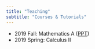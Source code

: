 ```yaml
---
title: "Teaching"
subtitle: "Courses & Tutorials"
---
```


- 2019 Fall: Mathematics A ([PPT](MathematicsA.pdf))
- 2019 Spring: Calculus II
